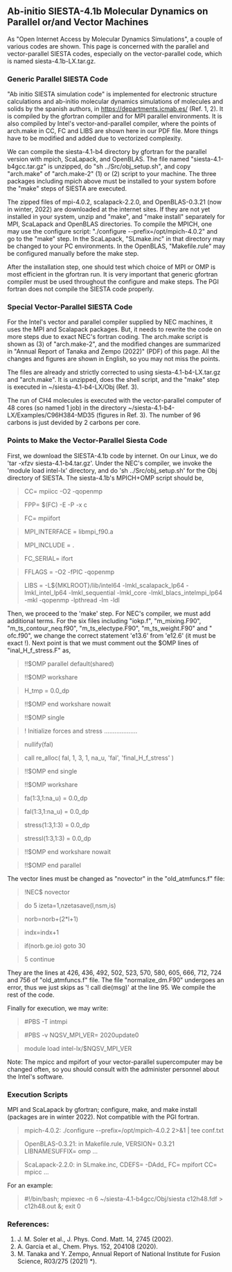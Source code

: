 ## Ab-initio SIESTA-4.1b Molecular Dynamics on Parallel or/and Vector Machines ##

As "Open Internet Access by Molecular Dynamics Simulations", a couple of various codes 
are shown. This page is concerned with the parallel and vector-parallel SIESTA codes,
especially on the vector-parallel code, which is named siesta-4.1b-LX.tar.gz. 

### Generic Parallel SIESTA Code ###

"Ab initio SIESTA simulation code" is implemented for electronic structure calculations and ab-initio molecular dynamics simulations of molecules and solids by the spanish authors, in https://departments.icmab.es/ (Ref. 1, 2). It is compiled by the gfortran compiler and for MPI parallel environments. It is also compiled by Intel's vector-and-parallel compiler, where the points of arch.make in CC, FC and LIBS are shown here in our PDF file. More things have to be modified and added due to vectorized complexity.

We can compile the siesta-4.1-b4 directory by gfortran for the parallel version with mpich, ScaLapack, and OpenBLAS. The file named "siesta-4.1-b4gcc.tar.gz" is unzipped, do "sh ../Src/obj_setup.sh", and copy "arch.make" of "arch.make-2" (1) or (2) script to your machine. The three packages including mpich above must be installed to your system bofore the "make" steps of SIESTA are executed.

The zipped files of mpi-4.0.2, scalapack-2.2.0, and OpenBLAS-0.3.21 (now in winter, 2022) are downloaded at the internet sites. If they are not yet installed in your system, unzip and "make", and "make install" separately for MPI, ScaLapack and OpenBLAS directories. 
To compile the MPICH, one may use the configure script: "./configure --prefix=/opt/mpich-4.0.2" and go to the "make" step. In the ScaLapack, "SLmake.inc" in that directory may be changed to your PC environments. In the OpenBLAS, "Makefile.rule" may be configured manually before the make step. 

After the installation step, one should test which choice of MPI or OMP is most efficient in the gfortran run. It is very important that generic gfortran compiler must be used throughout the configure and make steps. The PGI fortran does not compile the SIESTA code properly. 


### Special Vector-Parallel SIESTA Code ###

For the Intel's vector and parallel compiler supplied by NEC machines, it uses the MPI and Scalapack packages. But, it needs to rewrite the code on more steps due to exact NEC's fortran coding. The arch.make script is shown as (3) of "arch.make-2", and the modified changes are summarized in "Annual Report of Tanaka and Zempo (2022)" (PDF) of this page. All the changes and figures are shown in English, so you may not miss the points. 

The files are already and strictly corrected to using siesta-4.1-b4-LX.tar.gz and "arch.make". 
It is unzipped, does the shell script, and the "make" step is executed in ~/siesta-4.1-b4-LX/Obj (Ref. 3). 

The run of CH4 molecules is executed with the vector-parallel computer of 48 cores (so named 1 job)
in the directory ~/siesta-4.1-b4-LX/Examples/C96H384-MD35 (figures in Ref. 3). 
The number of 96 carbons is just devided by 2 carbons per core.

### Points to Make the Vector-Parallel Siesta Code ###

First, we download the SIESTA-4.1b code by internet. On our Linux, we do 'tar -xfzv siesta-4.1-b4.tar.gz'. 
Under the NEC's compiler, we invoke the 'module load intel-lx' directory, and do 'sh ../Src/obj_setup.sh' 
for the Obj directory of SIESTA. The siesta-4.1b's MPICH+OMP script should be, 

  >CC= mpiicc -O2 -qopenmp  
  
  >FPP= $(FC) -E -P -x c
  
  >FC= mpiifort
  
  >MPI_INTERFACE = libmpi_f90.a 
  
  >MPI_INCLUDE = .
  
  >FC_SERIAL= ifort
  
  >FFLAGS = -O2 -fPIC -qopenmp
  
  >LIBS =  -L${MKLROOT}/lib/intel64 -lmkl_scalapack_lp64 -lmkl_intel_lp64 -lmkl_sequential -lmkl_core   -lmkl_blacs_intelmpi_lp64 -mkl -qopenmp -lpthread -lm -ldl

Then, we proceed to the 'make' step. For NEC's compiler, we must add additional terms. 
For the six files including "iokp.f", "m_mixing.F90", "m_ts_contour_neq.f90", "m_ts_electype.F90",  "m_ts_weight.F90" and " ofc.f90", we change the correct statement 'e13.6' from 'e12.6' (it must be exact !). 
Next point is that we must comment out the $OMP lines of "inal_H_f_stress.F" as,

  >!!$OMP parallel default(shared)
  
  >!!$OMP workshare
  
  >H_tmp = 0.0_dp
  
  >!!$OMP end workshare nowait
  
  >!!$OMP single
  
  >!  Initialize forces and stress ...................
  
  >nullify(fal) 
  
  >call re_alloc( fal, 1, 3, 1, na_u, 'fal', 'final_H_f_stress' )
  
  >!!$OMP end single
  
  >!!$OMP workshare
  
  >fa(1:3,1:na_u) = 0.0_dp
  
  >fal(1:3,1:na_u) = 0.0_dp   
  
  >stress(1:3,1:3) = 0.0_dp   
  
  >stressl(1:3,1:3) = 0.0_dp
  
  >!!$OMP end workshare nowait
  
  >!!$OMP end parallel

The vector lines must be changed as "novector" in the "old_atmfuncs.f" file:

  >!NEC$ novector
 
  >do 5 izeta=1,nzetasave(l,nsm,is)
  
  >norb=norb+(2*l+1)
  
  >indx=indx+1
  
  >if(norb.ge.io) goto 30
 
  >5 continue

They are the lines at 426, 436, 492, 502, 523, 570, 580, 605, 666, 712, 724 and 756 of "old_atmfuncs.f" file.
The file "normalize_dm.F90" undergoes an error, thus we just skips as '! call die(msg)' at the line 95. 
We compile the rest of the code. 

Finally for execution, we may write:

  >#PBS -T intmpi

  >#PBS -v NQSV_MPI_VER= 2020update0

  >module load intel-lx/$NQSV_MPI_VER

Note: The mpicc and mpifort of your vector-parallel supercomputer may be changed often, so 
you should consult with the administer personnel about the Intel's software.


### Execution Scripts ###
 
MPI and ScaLapack by gfortran; configure, make, and make install (packages are in winter 2022). 
Not compatible with the PGI fortran.

>mpich-4.0.2: ./configure --prefix=/opt/mpich-4.0.2 2>&1 | tee conf.txt

>OpenBLAS-0.3.21: in Makefile.rule, VERSION= 0.3.21  LIBNAMESUFFIX= omp ...

>ScaLapack-2.2.0: in SLmake.inc, CDEFS= -DAdd_  FC= mpifort  CC= mpicc ...

For an example: 

>#!/bin/bash; mpiexec -n 6 ~/siesta-4.1-b4gcc/Obj/siesta c12h48.fdf > c12h48.out &; exit 0

### References: ###

1. J. M. Soler et al., J. Phys. Cond. Matt. 14, 2745 (2002).
2. A. García et al., Chem. Phys. 152, 204108 (2020).
3. M. Tanaka and Y. Zempo, Annual Report of National Institute for Fusion Science, R03/275 (2021) *).
